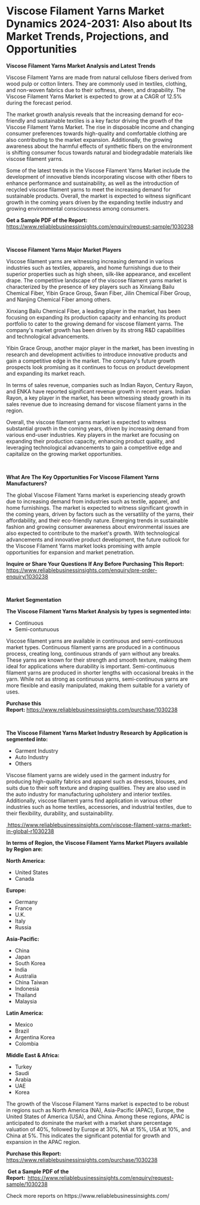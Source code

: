 <p><h1>Viscose Filament Yarns Market Dynamics 2024-2031: Also about Its Market Trends, Projections, and Opportunities</h1></p><p><strong>Viscose Filament Yarns Market Analysis and Latest Trends</strong></p>
<p><p>Viscose Filament Yarns are made from natural cellulose fibers derived from wood pulp or cotton linters. They are commonly used in textiles, clothing, and non-woven fabrics due to their softness, sheen, and drapability. The Viscose Filament Yarns Market is expected to grow at a CAGR of 12.5% during the forecast period. </p><p>The market growth analysis reveals that the increasing demand for eco-friendly and sustainable textiles is a key factor driving the growth of the Viscose Filament Yarns Market. The rise in disposable income and changing consumer preferences towards high-quality and comfortable clothing are also contributing to the market expansion. Additionally, the growing awareness about the harmful effects of synthetic fibers on the environment is shifting consumer focus towards natural and biodegradable materials like viscose filament yarns.</p><p>Some of the latest trends in the Viscose Filament Yarns Market include the development of innovative blends incorporating viscose with other fibers to enhance performance and sustainability, as well as the introduction of recycled viscose filament yarns to meet the increasing demand for sustainable products. Overall, the market is expected to witness significant growth in the coming years driven by the expanding textile industry and growing environmental consciousness among consumers.</p></p>
<p><strong>Get a Sample PDF of the Report:&nbsp;</strong> <a href="https://www.reliablebusinessinsights.com/enquiry/request-sample/1030238">https://www.reliablebusinessinsights.com/enquiry/request-sample/1030238</a></p>
<p>&nbsp;</p>
<p><strong>Viscose Filament Yarns Major Market Players</strong></p>
<p><p>Viscose filament yarns are witnessing increasing demand in various industries such as textiles, apparels, and home furnishings due to their superior properties such as high sheen, silk-like appearance, and excellent drape. The competitive landscape of the viscose filament yarns market is characterized by the presence of key players such as Xinxiang Bailu Chemical Fiber, Yibin Grace Group, Swan Fiber, Jilin Chemical Fiber Group, and Nanjing Chemical Fiber among others.</p><p>Xinxiang Bailu Chemical Fiber, a leading player in the market, has been focusing on expanding its production capacity and enhancing its product portfolio to cater to the growing demand for viscose filament yarns. The company's market growth has been driven by its strong R&D capabilities and technological advancements.</p><p>Yibin Grace Group, another major player in the market, has been investing in research and development activities to introduce innovative products and gain a competitive edge in the market. The company's future growth prospects look promising as it continues to focus on product development and expanding its market reach.</p><p>In terms of sales revenue, companies such as Indian Rayon, Century Rayon, and ENKA have reported significant revenue growth in recent years. Indian Rayon, a key player in the market, has been witnessing steady growth in its sales revenue due to increasing demand for viscose filament yarns in the region.</p><p>Overall, the viscose filament yarns market is expected to witness substantial growth in the coming years, driven by increasing demand from various end-user industries. Key players in the market are focusing on expanding their production capacity, enhancing product quality, and leveraging technological advancements to gain a competitive edge and capitalize on the growing market opportunities.</p></p>
<p>&nbsp;</p>
<p><strong>What Are The Key Opportunities For Viscose Filament Yarns Manufacturers?</strong></p>
<p><p>The global Viscose Filament Yarns market is experiencing steady growth due to increasing demand from industries such as textile, apparel, and home furnishings. The market is expected to witness significant growth in the coming years, driven by factors such as the versatility of the yarns, their affordability, and their eco-friendly nature. Emerging trends in sustainable fashion and growing consumer awareness about environmental issues are also expected to contribute to the market's growth. With technological advancements and innovative product development, the future outlook for the Viscose Filament Yarns market looks promising with ample opportunities for expansion and market penetration.</p></p>
<p><strong>Inquire or Share Your Questions If Any Before Purchasing This Report:</strong> <a href="https://www.reliablebusinessinsights.com/enquiry/pre-order-enquiry/1030238">https://www.reliablebusinessinsights.com/enquiry/pre-order-enquiry/1030238</a></p>
<p>&nbsp;</p>
<p><strong>Market Segmentation</strong></p>
<p><strong>The Viscose Filament Yarns Market Analysis by types is segmented into:</strong></p>
<p><ul><li>Continuous</li><li>Semi-contunuous</li></ul></p>
<p><p>Viscose filament yarns are available in continuous and semi-continuous market types. Continuous filament yarns are produced in a continuous process, creating long, continuous strands of yarn without any breaks. These yarns are known for their strength and smooth texture, making them ideal for applications where durability is important. Semi-continuous filament yarns are produced in shorter lengths with occasional breaks in the yarn. While not as strong as continuous yarns, semi-continuous yarns are more flexible and easily manipulated, making them suitable for a variety of uses.</p></p>
<p><strong>Purchase this Report:&nbsp;</strong><a href="https://www.reliablebusinessinsights.com/purchase/1030238">https://www.reliablebusinessinsights.com/purchase/1030238</a></p>
<p>&nbsp;</p>
<p><strong>The Viscose Filament Yarns Market Industry Research by Application is segmented into:</strong></p>
<p><ul><li>Garment Industry</li><li>Auto Industry</li><li>Others</li></ul></p>
<p><p>Viscose filament yarns are widely used in the garment industry for producing high-quality fabrics and apparel such as dresses, blouses, and suits due to their soft texture and draping qualities. They are also used in the auto industry for manufacturing upholstery and interior textiles. Additionally, viscose filament yarns find application in various other industries such as home textiles, accessories, and industrial textiles, due to their flexibility, durability, and sustainability.</p></p>
<p><a href="https://www.reliablebusinessinsights.com/viscose-filament-yarns-market-in-global-r1030238">&nbsp;https://www.reliablebusinessinsights.com/viscose-filament-yarns-market-in-global-r1030238</a></p>
<p><strong>In terms of Region, the Viscose Filament Yarns Market Players available by Region are:</strong></p>
<p>
    <p> <strong> North America: </strong>
        <ul>
            <li>United States</li>
            <li>Canada</li>
        </ul>
        </p> 
    <p> <strong> Europe: </strong>
        <ul>
            <li>Germany</li>
            <li>France</li>
            <li>U.K.</li>
            <li>Italy</li>
            <li>Russia</li>
        </ul>
        </p> 
    <p> <strong> Asia-Pacific: </strong>
        <ul>
            <li>China</li>
            <li>Japan</li>
            <li>South Korea</li>
            <li>India</li>
            <li>Australia</li>
            <li>China Taiwan</li>
            <li>Indonesia</li>
            <li>Thailand</li>
            <li>Malaysia</li>
        </ul>
        </p> 
    <p> <strong> Latin America: </strong>
        <ul>
            <li>Mexico</li>
            <li>Brazil</li>
            <li>Argentina Korea</li>
            <li>Colombia</li>
        </ul>
        </p> 
    <p> <strong> Middle East & Africa: </strong>
        <ul>
            <li>Turkey</li>
            <li>Saudi</li>
            <li>Arabia</li>
            <li>UAE</li>
            <li>Korea</li>
        </ul>
    </p>
    </p>
<p><p>The growth of the Viscose Filament Yarns market is expected to be robust in regions such as North America (NA), Asia-Pacific (APAC), Europe, the United States of America (USA), and China. Among these regions, APAC is anticipated to dominate the market with a market share percentage valuation of 40%, followed by Europe at 30%, NA at 15%, USA at 10%, and China at 5%. This indicates the significant potential for growth and expansion in the APAC region.</p></p>
<p><strong>Purchase this Report: </strong><a href="https://www.reliablebusinessinsights.com/purchase/1030238">https://www.reliablebusinessinsights.com/purchase/1030238</a></p>
<p>&nbsp;<strong>Get a Sample PDF of the Report:&nbsp;&nbsp;</strong><a href="https://www.reliablebusinessinsights.com/enquiry/request-sample/1030238">https://www.reliablebusinessinsights.com/enquiry/request-sample/1030238</a></p>
<p><strong></strong></p>
<p>Check more reports on https://www.reliablebusinessinsights.com/</p>